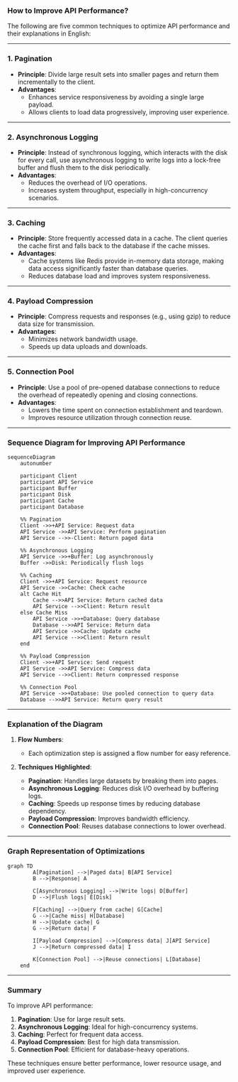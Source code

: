 ### How to Improve API Performance?

The following are five common techniques to optimize API performance and their explanations in English:

---

### **1. Pagination**
- **Principle**: Divide large result sets into smaller pages and return them incrementally to the client.
- **Advantages**:
  - Enhances service responsiveness by avoiding a single large payload.
  - Allows clients to load data progressively, improving user experience.

---

### **2. Asynchronous Logging**
- **Principle**: Instead of synchronous logging, which interacts with the disk for every call, use asynchronous logging to write logs into a lock-free buffer and flush them to the disk periodically.
- **Advantages**:
  - Reduces the overhead of I/O operations.
  - Increases system throughput, especially in high-concurrency scenarios.

---

### **3. Caching**
- **Principle**: Store frequently accessed data in a cache. The client queries the cache first and falls back to the database if the cache misses.
- **Advantages**:
  - Cache systems like Redis provide in-memory data storage, making data access significantly faster than database queries.
  - Reduces database load and improves system responsiveness.

---

### **4. Payload Compression**
- **Principle**: Compress requests and responses (e.g., using gzip) to reduce data size for transmission.
- **Advantages**:
  - Minimizes network bandwidth usage.
  - Speeds up data uploads and downloads.

---

### **5. Connection Pool**
- **Principle**: Use a pool of pre-opened database connections to reduce the overhead of repeatedly opening and closing connections.
- **Advantages**:
  - Lowers the time spent on connection establishment and teardown.
  - Improves resource utilization through connection reuse.

---

### Sequence Diagram for Improving API Performance

```mermaid
sequenceDiagram
    autonumber

    participant Client
    participant API Service
    participant Buffer
    participant Disk
    participant Cache
    participant Database

    %% Pagination
    Client ->>+API Service: Request data
    API Service ->>API Service: Perform pagination
    API Service -->>-Client: Return paged data

    %% Asynchronous Logging
    API Service ->>+Buffer: Log asynchronously
    Buffer ->>Disk: Periodically flush logs

    %% Caching
    Client ->>+API Service: Request resource
    API Service ->>Cache: Check cache
    alt Cache Hit
        Cache -->>API Service: Return cached data
        API Service -->>Client: Return result
    else Cache Miss
        API Service ->>+Database: Query database
        Database -->>API Service: Return data
        API Service ->>Cache: Update cache
        API Service -->>Client: Return result
    end

    %% Payload Compression
    Client ->>+API Service: Send request
    API Service ->>API Service: Compress data
    API Service -->>Client: Return compressed response

    %% Connection Pool
    API Service ->>+Database: Use pooled connection to query data
    Database -->>API Service: Return query result
```

---

### Explanation of the Diagram

1. **Flow Numbers**:
   - Each optimization step is assigned a flow number for easy reference.

2. **Techniques Highlighted**:
   - **Pagination**: Handles large datasets by breaking them into pages.
   - **Asynchronous Logging**: Reduces disk I/O overhead by buffering logs.
   - **Caching**: Speeds up response times by reducing database dependency.
   - **Payload Compression**: Improves bandwidth efficiency.
   - **Connection Pool**: Reuses database connections to lower overhead.

---

### Graph Representation of Optimizations

```mermaid
graph TD
        A[Pagination] -->|Paged data| B[API Service]
        B -->|Response| A

        C[Asynchronous Logging] -->|Write logs| D[Buffer]
        D -->|Flush logs| E[Disk]

        F[Caching] -->|Query from cache| G[Cache]
        G -->|Cache miss| H[Database]
        H -->|Update cache| G
        G -->|Return data| F

        I[Payload Compression] -->|Compress data| J[API Service]
        J -->|Return compressed data| I

        K[Connection Pool] -->|Reuse connections| L[Database]
    end
```

---

### Summary

To improve API performance:
1. **Pagination**: Use for large result sets.
2. **Asynchronous Logging**: Ideal for high-concurrency systems.
3. **Caching**: Perfect for frequent data access.
4. **Payload Compression**: Best for high data transmission.
5. **Connection Pool**: Efficient for database-heavy operations.

These techniques ensure better performance, lower resource usage, and improved user experience.
